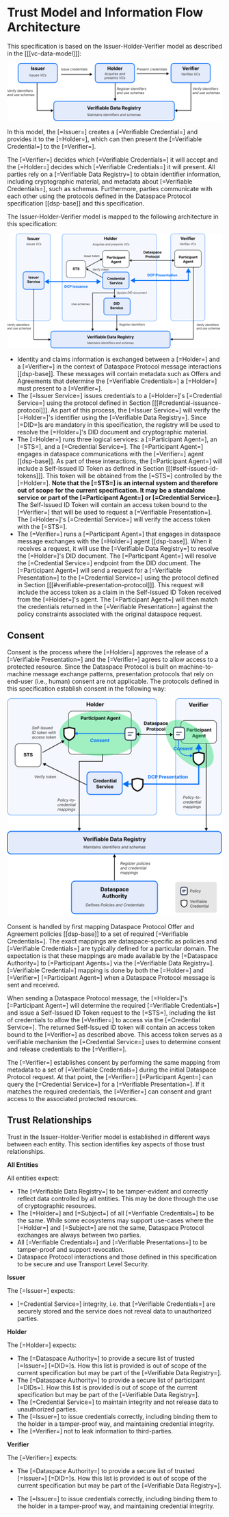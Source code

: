 # Trust Model and Information Flow Architecture

This specification is based on the Issuer-Holder-Verifier model as described in the [[[vc-data-model]]]:

![alt text 2](specifications/issuer-holder-verifier-model.svg "The Issuer-Holder-Verifier Model")

In this model, the [=Issuer=] creates a [=Verifiable Credential=] and provides it to the [=Holder=], which can then
present the [=Verifiable Credential=] to the [=Verifier=].

The [=Verifier=] decides which [=Verifiable Credentials=] it will accept and the [=Holder=] decides
which [=Verifiable Credentials=] it will present. All parties rely on a [=Verifiable Data Registry=] to obtain
identifier information, including cryptographic material, and metadata about [=Verifiable Credentials=], such as
schemas. Furthermore, parties communicate with each other using the protocols defined in the Dataspace Protocol
specification [[dsp-base]] and this specification.

The Issuer-Holder-Verifier model is mapped to the following architecture in this specification:

![alt text 2](specifications/participant-agent-model.svg "Information Flow Architecture")

- Identity and claims information is exchanged between a [=Holder=] and a [=Verifier=] in the context of Dataspace
  Protocol message interactions [[dsp-base]]. These messages will contain metadata such as Offers and Agreements that
  determine the [=Verifiable Credentials=] a [=Holder=] must present to a [=Verifier=].
- The [=Issuer Service=] issues credentials to a [=Holder=]'s [=Credential Service=] using the protocol defined in
  Section [[[#credential-issuance-protocol]]]. As part of this process, the [=Issuer Service=] will verify
  the [=Holder=]'s identifier using the [=Verifiable Data Registry=]. Since [=DID=]s are mandatory in this
  specification, the registry will be used to resolve the [=Holder=]'s DID document and cryptographic material.
- The [=Holder=] runs three logical services: a [=Participant Agent=], an [=STS=], and a [=Credential Service=].
  The [=Participant Agent=] engages in dataspace communications with the [=Verifier=] agent [[dsp-base]]. As part of
  these interactions, the [=Participant Agent=] will include a Self-Issued ID Token as defined in
  Section [[[#self-issued-id-tokens]]]. This token will be obtained from the [=STS=] controlled by the [=Holder=].
  **Note that the [=STS=] is an internal system and therefore out of scope for the current specification. It may be a
  standalone service or part of the [=Participant Agent=] or [=Credential Service=].** The Self-Issued ID Token will
  contain an access token bound to the [=Verifier=] that will be used to request a [=Verifiable Presentation=].
  The [=Holder=]'s [=Credential Service=] will verify the access token with the [=STS=].
- The [=Verifier=] runs a [=Participant Agent=] that engages in dataspace message exchanges with the [=Holder=]
  agent [[dsp-base]]. When it receives a request, it will use the [=Verifiable Data Registry=] to resolve
  the [=Holder=]'s DID document. The [=Participant Agent=] will resolve the [=Credential Service=] endpoint from the DID
  document. The [=Participant Agent=] will send a request for a [=Verifiable Presentation=] to
  the [=Credential Service=] using the protocol defined in Section [[[#verifiable-presentation-protocol]]]. This
  request will include the access token as a claim in the Self-Issued ID Token received from the [=Holder=]'s agent.
  The [=Participant Agent=] will then match the credentials returned in the [=Verifiable Presentation=] against the
  policy constraints associated with the original dataspace request.

## Consent

Consent is the process where the [=Holder=] approves the release of a [=Verifiable Presentation=] and the [=Verifier=]
agrees to allow access to a protected resource. Since the Dataspace Protocol is built on machine-to-machine message
exchange patterns, presentation protocols that rely on end-user (i.e., human) consent are not applicable. The protocols
defined in this specification establish consent in the following way:

![alt text 3](specifications/consent-model.svg "Consent in the Decentralized Claims Protocol")

Consent is handled by first mapping Dataspace Protocol Offer and Agreement policies [[dsp-base]] to a set of
required [=Verifiable Credentials=]. The exact mappings are dataspace-specific as policies
and [=Verifiable Credentials=] are typically defined for a particular domain. The expectation is that these mappings are
made available by the [=Dataspace Authority=] to [=Participant Agents=] via
the [=Verifiable Data Registry=]. [=Verifiable Credential=] mapping is done by both the [=Holder=]
and [=Verifier=] [=Participant Agent=] when a Dataspace Protocol message is sent and received.

When sending a Dataspace Protocol message, the [=Holder=]'s [=Participant Agent=] will determine the required
[=Verifiable Credentials=] and issue a Self-Issued ID Token request to the [=STS=], including the list of credentials to
allow the [=Verifier=] to access via the [=Credential Service=]. The returned Self-Issued ID token will contain an
access token bound to the [=Verifier=] as described above. This access token serves as a verifiable mechanism
the [=Credential Service=] uses to determine consent and release credentials to the [=Verifier=].

The [=Verifier=] establishes consent by performing the same mapping from metadata to a set
of [=Verifiable Credentials=] during the initial Dataspace Protocol request. At that point,
the [=Verifier=] [=Participant Agent=] can query the [=Credential Service=] for a [=Verifiable Presentation=]. If it
matches the required credentials, the [=Verifier=] can consent and grant access to the associated protected resources.

## Trust Relationships

Trust in the Issuer-Holder-Verifier model is established in different ways between each entity. This section identifies
key aspects of those trust relationships.

**All Entities**

All entities expect:

- The [=Verifiable Data Registry=] to be tamper-evident and correctly reflect data controlled by all entities. This may
  be done through the use of cryptographic resources.
- The [=Holder=] and [=Subject=] of all [=Verifiable Credentials=] to be the same. While some ecosystems may support
  use-cases where the [=Holder=] and [=Subject=] are not the same, Dataspace Protocol exchanges are always between two
  parties.
- All [=Verifiable Credentials=] and [=Verifiable Presentations=] to be tamper-proof and support revocation.
- Dataspace Protocol interactions and those defined in this specification to be secure and use Transport Level
  Security.

**Issuer**

The [=Issuer=] expects:

- [=Credential Service=] integrity, i.e. that [=Verifiable Credentials=] are securely stored and the service does not
  reveal data to unauthorized parties.

**Holder**

The [=Holder=] expects:

- The [=Dataspace Authority=] to provide a secure list of trusted [=Issuer=] [=DID=]s. How this list is provided is out
  of scope of the current specification but may be part of the [=Verifiable Data Registry=].
- The [=Dataspace Authority=] to provide a secure list of participant [=DIDs=]. How this list is provided is out
  of scope of the current specification but may be part of the [=Verifiable Data Registry=].
- The [=Credential Service=] to maintain integrity and not release data to unauthorized parties.
- The [=Issuer=] to issue credentials correctly, including binding them to the holder in a tamper-proof way, and
  maintaining credential integrity.
- The [=Verifier=] not to leak information to third-parties.

**Verifier**

The [=Verifier=] expects:

- The [=Dataspace Authority=] to provide a secure list of trusted [=Issuer=] [=DID=]s. How this list is provided is out
  of scope of the current specification but may be part of the [=Verifiable Data Registry=].

- The [=Issuer=] to issue credentials correctly, including binding them to the holder in a tamper-proof way, and
  maintaining credential integrity.
